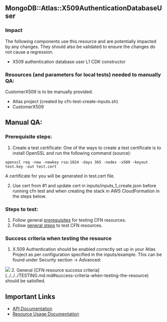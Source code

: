 ## MongoDB::Atlas::X509AuthenticationDatabaseUser

### Impact
The following components use this resource and are potentially impacted by any changes. They should also be validated to ensure the changes do not cause a regression.
- X509 authentication database user L1 CDK constructor




### Resources (and parameters for local tests) needed to manually QA:
CustomerX509 is to be manually provided.
- Atlas project (created by cfn-test-create-inputs.sh)
- CustomerX509



## Manual QA:

### Prerequisite steps:
1. Create a test certificate: One of the ways to create a test certificate is to install OpenSSL and run the following command (source):
```
openssl req -new -newkey rsa:1024 -days 365 -nodes -x509 -keyout test.key -out test.cert
```
A certificate for you will be generated in test.cert file.

2. Use cert from #1 and update cert in inputs/inputs_1_create.json before running cfn test and when creating the stack in AWS CloudFormation in the steps below.


### Steps to test:
1. Follow general [prerequisites](../../../TESTING.md.md#prerequisites) for testing CFN resources.
2. Follow [general steps](../../../TESTING.md.md#steps) to test CFN resources.

### Success criteria when testing the resource
1. X.509 Authentication should be enabled correctly set up in your Atlas Project as per configuration specified in the inputs/example. This can be found under Security section -> Advanced:

<img src="https://user-images.githubusercontent.com/122359335/227374480-1afa48a4-5265-4a2a-ad92-067f5015eeca.png">
2. General [CFN resource success criteria](../../../TESTING.md.md#success-criteria-when-testing-the-resource) should be satisfied.

## Important Links
- [API Documentation](https://www.mongodb.com/docs/atlas/reference/api-resources-spec/#tag/X.509-Authentication/operation/createDatabaseUserCertificate)
- [Resource Usage Documentation](https://www.mongodb.com/docs/atlas/security-self-managed-x509/#set-up-self-managed-x.509-authentication)